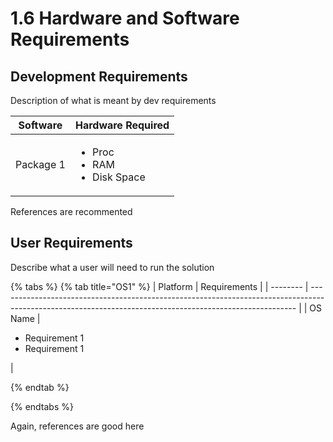 # 1.6 Hardware and Software Requirements

## Development Requirements

Description of what is meant by dev requirements

| Software      | Hardware Required                                                                                                 |
| ------------- | ----------------------------------------------------------------------------------------------------------------- |
| Package 1     | <ul><li>Proc</li><li>RAM</li><li>Disk Space</li></ul>                              |

References are recommented

## User Requirements

Describe what a user will need to run the solution

{% tabs %}
{% tab title="OS1" %}
| Platform | Requirements                                                                                                                                             |
| -------- | -------------------------------------------------------------------------------------------------------------------------------------------------------- |
| OS Name  | <ul><li>Requirement 1</li><li>Requirement 1</li></ul>                                                    |

{% endtab %}

{% endtabs %}

Again, references are good here